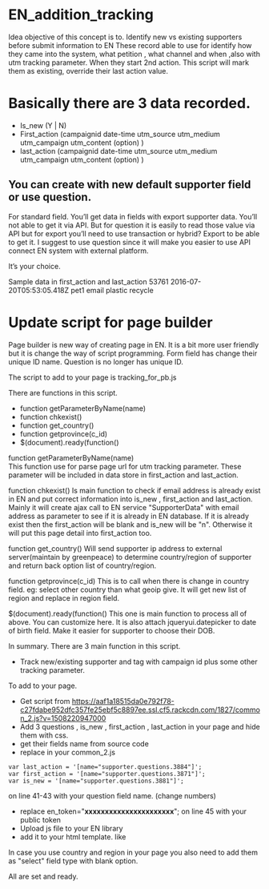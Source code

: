 # EN_addition_tracking
Idea objective of this concept is to.
Identify new vs existing supporters before submit information to EN 
These record able to use for identify how they came into the system, what petition , what channel and when ,also with utm tracking parameter.
When they start 2nd action. This script will mark them as existing, override their last action value. 

# Basically there are 3 data recorded.
- Is_new  (Y | N)
- First_action    (campaignid date-time utm_source utm_medium utm_campaign utm_content (option) )
- last_action    (campaignid date-time utm_source utm_medium utm_campaign utm_content (option) ) 

## You can create with new default supporter field or use question.
For standard field. You’ll get data in fields with export supporter data. You’ll not able to get it via API. But for question it is easily to read those value via API but for export you’ll need to use transaction or hybrid? Export to be able to get it. I suggest to use question since it will make you easier to use API connect EN system with external platform.

It’s your choice. 

Sample data in first_action and last_action
53761 2016-07-20T05:53:05.418Z pet1 email plastic recycle

# Update script for page builder
Page builder is new way of creating page in EN. It is a bit more user friendly but it is change the way of script programming. Form field has change their unique ID name. Question is no longer has unique ID. 

The script to add to your page is tracking_for_pb.js

There are functions in this script. 
- function getParameterByName(name) 
- function chkexist()
- function get_country()
- function getprovince(c_id)
- $(document).ready(function() 

function getParameterByName(name)  
This function use for parse page url for utm tracking parameter. These parameter will be included in data store in  first_action and last_action. 

function chkexist()
Is main function to check if email address is already exist in EN and put correct information into is_new , first_action and last_action. Mainly it will create ajax call to EN service "SupporterData" with email address as parameter to see if it is already in EN database. If it is already exist then the first_action will be blank and is_new will be "n". Otherwise it will put this page detail into first_action too. 

function get_country()
Will send supporter ip address to external server(maintain by greenpeace) to determine country/region of supporter and return back option list of country/region. 

function getprovince(c_id)
This is to call when there is change in country field. eg: select other country than what geoip give. It will get new list of region and replace in region field. 

$(document).ready(function()
This one is main function to process all of above. You can customize here. It is also attach jqueryui.datepicker to date of birth field. Make it easier for supporter to choose their DOB. 

In summary. There are 3 main function in this script. 
- Track new/existing supporter and tag with campaign id plus some other tracking parameter. 

To add to your page. 
- Get script from
https://aaf1a18515da0e792f78-c27fdabe952dfc357fe25ebf5c8897ee.ssl.cf5.rackcdn.com/1827/common_2.js?v=1508220947000
- Add 3 questions , is_new , first_action , last_action in your page and hide them with css. 
- get their fields name from source code
- replace in your common_2.js
```
var last_action = '[name="supporter.questions.3884"]';
var first_action = '[name="supporter.questions.3871"]';
var is_new = '[name="supporter.questions.3881"]';
```
on line 41-43 with your question field name. (change numbers)
- replace en_token="**xxxxxxxxxxxxxxxxxxxxxx**"; on line 45 with your public token
- Upload js file to your EN library
- add it to your html template. like  <script src="//aaf1a18515da0e792f78-c27fdabe952dfc357fe25ebf5c8897ee.ssl.cf5.rackcdn.com/1827/common_2.js?v=1508220947000"></script>

In case you use country and region in your page you also need to add them as "select" field type with blank option. 

All are set and ready.

